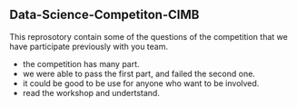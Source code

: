 ## Data-Science-Competiton-CIMB

This reprosotory contain some of the questions of the competition that we have participate previously with you team. 

- the competition has many part. 
- we were able to pass the first part, and failed the second one. 
- it could be good to be use for anyone who want to be involved. 
- read the workshop and undertstand. 
